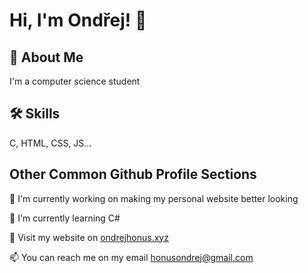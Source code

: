 # Hi, I'm Ondřej! 👋  
                
## 🚀 About Me  
I'm a computer science student

## 🛠 Skills  
C, HTML, CSS, JS...  
    
## Other Common Github Profile Sections  
📖 I'm currently working on making my personal website better looking
    
🧠 I'm currently learning C#
    
🔗 Visit my website on <a href="https://ondrejhonus.xyz" target="_blank">ondrejhonus.xyz</a>

📫 You can reach me on my email <a href="mailto:honusondrej@gmail.com" target="_blank">honusondrej@gmail.com</a> 
    